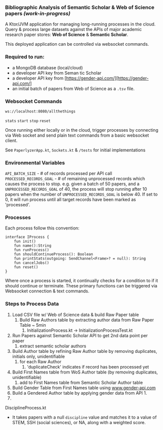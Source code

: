 ### Bibliographic Analysis of Semantic Scholar & Web of Science papers *(work-in-progress)*

A Ktor/JVM application for managing long-running processes in the cloud. Query & process large 
datasets against the APIs of major academic research paper stores: **Web of Science** & **Semantic Scholar**.

This deployed application can be controlled via websocket commands.

### Required to run:

- a MongoDB database (local/cloud)
- a developer API key from Seman tic Scholar
- a developer API key from [https://gender-api.com/][https://gender-api.com/]
- an initial batch of papers from Web of Science as a `.tsv` file.

### Websocket Commands
`ws://localhost:8080/allthethings`

`stats` `start` `stop` `reset`

Once running either locally or in the cloud, trigger processes by connecting via Web
socket and send plain text commands from a basic websocket client.
 
See `PaperlyzerApp.kt`, `Sockets.kt` & `/tests` for initial implementations

### Environmental Variables
`API_BATCH_SIZE` - # of records processed per API call
`PROCESSED_RECORDS_GOAL` - # of remaining unprocessed records which causes the process to stop.
e.g. given a batch of 50 papers, and a `UNPROCESSED_RECORDS_GOAL` of 40, the process will stop running after 10 papers
when the number of `UNPROCESSED_RECORDS_GOAL` is below 40.  If set to 0, it will run process until all target records
have been marked as 'processed'.

### Processes
Each process follow this convention:
```
interface IProcess {
    fun init()
    fun name():String
    fun runProcess()
    fun shouldContinueProcess(): Boolean
    fun printStats(outgoing: SendChannel<Frame>? = null): String
    fun cancelJobs()
    fun reset()
}
```
Where once a process is started, it continually checks for a condition to if it should continue or terminate.
These primary functions can be triggered via Websocket connection & text commands.

### Steps to Process Data
1. Load CSV file w/ Web of Science data & build Raw Paper table
   1. Build Raw Authors table by extracting author data from Raw Paper Table ~ 5min 
      1. InitializationProcess.kt  -> InitializationProcessTest.kt
2. Run Papers against Semantic Scholar API to get 2nd data point per paper
   1. extract semantic scholar authors
3. Build Author table by refining Raw Author table by removing duplicates, initials only, unidentifiable 
   1. for each Raw Author
      1. 'duplicateCheck' indicates if record has been processed yet
4. Build First Names table from WoS Author table (by removing duplicates, unidentifiable)
   1. add to First Names table from Semantic Scholar Author table
5. Build Gender Table from First Names table using www.gender-api.com
6. Build a Gendered Author table by applying gender data from API
   1. 
7. 




DisciplineProcess.kt
- It takes papers with a null `discipline` value and matches it to a value
of STEM, SSH (social sciences), or NA, along with a weighted score.
  



[https://gender-api.com/]: https://gender-api.com/

